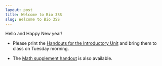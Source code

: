 ```yaml
---
layout: post
title: Welcome to Bio 3SS
slug: Welcome to Bio 3SS
---
```


Hello and Happy New year!

* Please print the [Handouts for the Introductory Unit](../../../materials/intro.handouts.pdf) and bring them to class on Tuesday morning.

* The [Math supplement handout](/materials/math.handouts.pdf) is also available.


